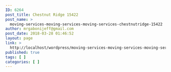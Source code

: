 ```yaml
---
ID: 6264
post_title: Chestnut Ridge 15422
post_name: >
  moving-services-moving-services-moving-services-chestnutridge-15422
author: mrgabonijeff@gmail.com
post_date: 2018-03-28 01:46:52
layout: page
link: >
  http://localhost/wordpress/moving-services-moving-services-moving-services-chestnutridge-15422/
published: true
tags: [ ]
categories: [ ]
---
```

